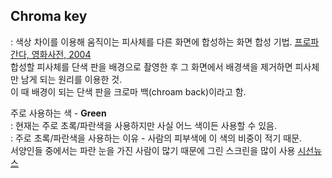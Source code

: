 ## Chroma key
: 색상 차이를 이용해 움직이는 피사체를 다른 화면에 합성하는 화면 합성 기법.
[프로파간다, 영화사전, 2004](https://terms.naver.com/entry.naver?docId=350243&cid=42617&categoryId=42617)     
합성할 피사체를 단색 판을 배경으로 촬영한 후 그 화면에서 배경색을 제거하면 피사체만 남게 되는 원리를 이용한 것.    
이 때 배경이 되는 단색 판을 크로마 백(chroam back)이라고 함. 

주로 사용하는 색 - **Green**    
: 현재는 주로 초록/파란색을 사용하지만 사실 어느 색이든 사용할 수 있음.    
: 주로 초록/파란색을 사용하는 이유 - 사람의 피부색에 이 색의 비중이 적기 때문.      
  서양인들 중에서는 파란 눈을 가진 사람이 많기 때문에 그린 스크린을 많이 사용
[시선뉴스](https://www.sisunnews.co.kr/news/articleView.html?idxno=42927)



